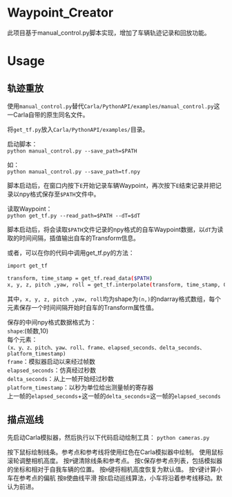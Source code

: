 # Waypoint_Creator

此项目基于manual_control.py脚本实现，增加了车辆轨迹记录和回放功能。

# Usage

## 轨迹重放

使用`manual_control.py`替代`Carla/PythonAPI/examples/manual_control.py`这一Carla自带的原生同名文件。

将`get_tf.py`放入`Carla/PythonAPI/examples/`目录。

启动脚本：<br>
`python manual_control.py --save_path=$PATH`

如：<br>
`python manual_control.py --save_path=tf.npy`

脚本启动后，在窗口内按下`E`开始记录车辆Waypoint，再次按下`E`结束记录并把记录以npy格式保存至`$PATH`文件中。

读取Waypoint：<br>
`python get_tf.py --read_path=$PATH --dT=$dT`

脚本启动后，将会读取`$PATH`文件记录的npy格式的自车Waypoint数据，以`dT`为读取的时间间隔，插值输出自车的Transform信息。

或者，可以在你的代码中调用get_tf.py的方法：<br>
```bash
import get_tf

transform, time_stamp = get_tf.read_data($PATH)
x, y, z, pitch ,yaw, roll = get_tf.interpolate(transform, time_stamp, 0.1)
```

其中，`x, y, z, pitch ,yaw, roll`均为shape为`(n,)`的ndarray格式数组，每个元素保存一个时间间隔开始时自车的Transform属性值。

保存的中间npy格式数据格式为：<br>
`shape`:(帧数,10)<br>
每个元素：<br>
`(x、y、z、pitch、yaw、roll、frame、elapsed_seconds、delta_seconds、platform_timestamp)`<br>
`frame`：模拟器启动以来经过帧数<br>
`elapsed_seconds`：仿真经过秒数<br>
`delta_seconds`：从上一帧开始经过秒数<br>
`platform_timestamp`：以秒为单位给出测量帧的寄存器<br>
上一帧的`elapsed_seconds`+这一帧的`delta_seconds`=这一帧的`elapsed_seconds`

## 描点巡线

先启动Carla模拟器，然后执行以下代码启动绘制工具：
`python cameras.py`

按下鼠标绘制线条。参考点和参考线将使用红色在Carla模拟器中绘制。
使用鼠标滚轮调整相机高度。
按`P`键清除线条和参考点。
按`C`保存参考点列表，包括模拟器的坐标和相对于自我车辆的位置。
按`H`键将相机高度恢复为默认值。
按`Y`键计算小车在参考点的偏航
按`B`使曲线平滑
按`E`启动巡线算法，小车将沿着参考线移动。默认为前进。